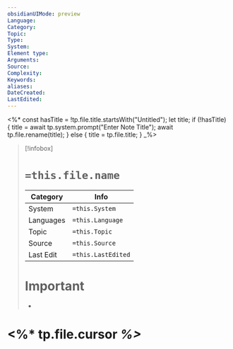 ```yaml
---
obsidianUIMode: preview
Language: 
Category: 
Topic: 
Type: 
System: 
Element type: 
Arguments: 
Source: 
Complexity: 
Keywords: 
aliases: 
DateCreated: 
LastEdited:
---
```

<%*
const hasTitle = !tp.file.title.startsWith("Untitled");
let title;
if (!hasTitle) {
    title = await tp.system.prompt("Enter Note Title");
    await tp.file.rename(title);
} else {
    title = tp.file.title;
}
_%>
>[!infobox]
> # `=this.file.name`
> Category |  Info |
> ---|---|
> System|`=this.System`
> Languages|`=this.Language`
> Topic|`=this.Topic`
> Source| `=this.Source`
> Last Edit|`=this.LastEdited`
> # Important
> -

# <%* tp.file.cursor _%>_